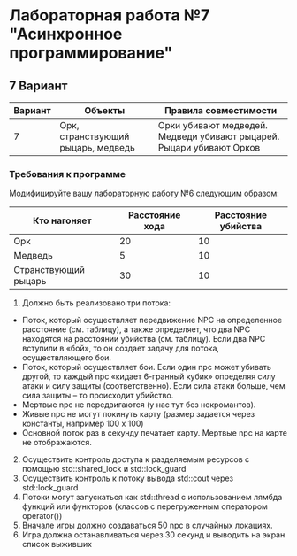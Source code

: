 # Лабораторная работа №7 "Асинхронное программирование"
## 7 Вариант

| Вариант | Объекты | Правила совместимости |
|-|-|-|
| 7 | Орк, странствующий рыцарь, медведь | Орки убивают медведей. Медведи убивают рыцарей. Рыцари убивают Орков |

### Требования к программе
Модифицируйте вашу лабораторную работу №6 следующим образом:

| Кто нагоняет | Расстояние хода | Расстояние убийства |
|-|-|-|
| Орк | 20 | 10 |
| Медведь | 5 | 10 |
| Странствующий рыцарь | 30 | 10 |

1. Должно быть реализовано три потока:
 
- Поток, который осуществляет передвижение NPC на определенное расстояние
(см. таблицу), а также определяет, что два NPC находятся на расстоянии убийства
(см. таблицу). Если два NPC вступили в «бой», то он создает задачу для потока,
осуществляющего бои.
- Поток, который осуществляет бои. Если один npc может убивать другой, то
каждый npc «кидает 6-гранный кубик» определяя силу атаки и силу защиты
(соответственно). Если сила атаки больше, чем сила защиты – то происходит
убийство.
- Мертвые npc не передвигаются (у нас тут без некромантов).
- Живые npc не могут покинуть карту (размер задается через константы, например
100 x 100)
- Основной поток раз в секунду печатает карту. Мертвые npc на карте не
отображаются.

2. Осуществить контроль доступа к разделяемым ресурсов с помощью std::shared_lock и
std::lock_guard
3. Осуществить контроль к потоку вывода std::cout через std::lock_guard
4. Потоки могут запускаться как std::thread с использованием лямбда функций или
функторов (классов с перегруженным оператором operator())
5. Вначале игры должно создаваться 50 npc в случайных локациях.
6. Игра должна останавливаться через 30 секунд и выводить на экран список выживших

